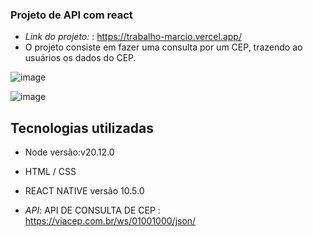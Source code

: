 ### Projeto de API com react

- *Link do projeto:* : https://trabalho-marcio.vercel.app/
- O projeto consiste em fazer uma consulta por um CEP, trazendo ao usuários os dados do CEP.

 ![image](https://github.com/LeonardoAbib/TrabalhoMarcio/assets/89111753/887153d4-35fd-441e-bedf-c3909a2727e1)


 ![image](https://github.com/LeonardoAbib/TrabalhoMarcio/assets/89111753/cb2db985-4f5c-4196-b87f-b5dba01f182f)

## Tecnologias utilizadas
- Node versão:v20.12.0
- HTML / CSS
- REACT NATIVE versão 10.5.0

- *API*: API DE CONSULTA DE CEP : https://viacep.com.br/ws/01001000/json/
